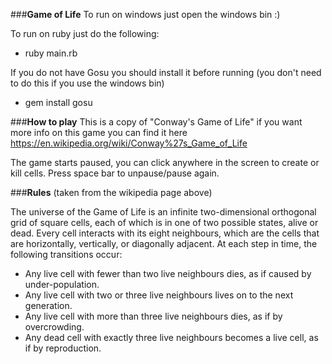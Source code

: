 ###**Game of Life**
To run on windows just open the windows bin :)

To run on ruby just do the following:

 - ruby main.rb

If you do not have Gosu you should install it before running (you don't need to do this if you use the windows bin)

 - gem install gosu

###**How to play**
This is a copy of "Conway's Game of Life" if you want more info on this game you can find it here https://en.wikipedia.org/wiki/Conway%27s_Game_of_Life

The game starts paused, you can click anywhere in the screen to create or kill cells. Press space bar to unpause/pause again.


###**Rules**
(taken from the wikipedia page above)

The universe of the Game of Life is an infinite two-dimensional orthogonal grid of square cells, each of which is in one of two possible states, alive or dead. Every cell interacts with its eight neighbours, which are the cells that are horizontally, vertically, or diagonally adjacent. At each step in time, the following transitions occur:

- Any live cell with fewer than two live neighbours dies, as if caused by under-population.
- Any live cell with two or three live neighbours lives on to the next generation.
- Any live cell with more than three live neighbours dies, as if by overcrowding.
- Any dead cell with exactly three live neighbours becomes a live cell, as if by reproduction.
